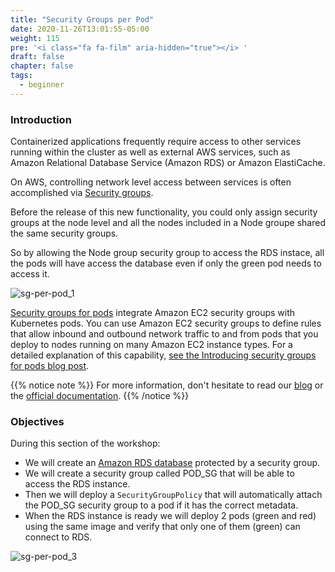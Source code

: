 ```yaml
---
title: "Security Groups per Pod"
date: 2020-11-26T13:01:55-05:00
weight: 115
pre: '<i class="fa fa-film" aria-hidden="true"></i> '
draft: false
chapter: false
tags:
  - beginner
---
```


### Introduction

Containerized applications frequently require access to other services running within the cluster as well as external AWS services, such as Amazon Relational Database Service (Amazon RDS) or Amazon ElastiCache.

On AWS, controlling network level access between services is often accomplished via [Security groups](https://docs.aws.amazon.com/AWSEC2/latest/UserGuide/ec2-security-groups.html).

Before the release of this new functionality, you could only assign security groups at the node level and all the nodes included in a Node groupe shared the same security groups.

So by allowing the Node group security group to access the RDS instace, all the pods will have access the database even if only the green pod needs to access it.

![sg-per-pod_1](/images/sg-per-pod/sg-per-pod_1.png)

<!-- To work around this limitation, you had to spin up separate node groups per application and configure complicated taint and affinity rules to schedule pods onto the right nodes. This inefficient process is difficult to manage at scale and can result in underutilized nodes as shown below.

![sg-per-pod_2](/images/sg-per-pod/sg-per-pod_2.png) -->

[Security groups for pods](https://docs.aws.amazon.com/eks/latest/userguide/security-groups-for-pods.html) integrate Amazon EC2 security groups with Kubernetes pods. You can use Amazon EC2 security groups to define rules that allow inbound and outbound network traffic to and from pods that you deploy to nodes running on many Amazon EC2 instance types. For a detailed explanation of this capability, [see the Introducing security groups for pods blog post](https://aws.amazon.com/blogs/containers/introducing-security-groups-for-pods/).

{{% notice note %}}
For more information, don't hesitate to read our [blog](https://aws.amazon.com/blogs/containers/introducing-security-groups-for-pods/) or the [official documentation](https://docs.aws.amazon.com/eks/latest/userguide/security-groups-for-pods.html).
{{% /notice %}}

### Objectives

During this section of the workshop:

* We will create an [Amazon RDS database](https://aws.amazon.com/rds/) protected by a security group.
* We will create a security group called POD_SG that will be able to access the RDS instance.
* Then we will deploy a `SecurityGroupPolicy` that will automatically attach the POD_SG security group to a pod if it has the correct metadata.
* When the RDS instance is ready we will deploy 2 pods (green and red) using the same image and verify that only one of them (green) can connect to RDS.

![sg-per-pod_3](/images/sg-per-pod/sg-per-pod_3.png)
